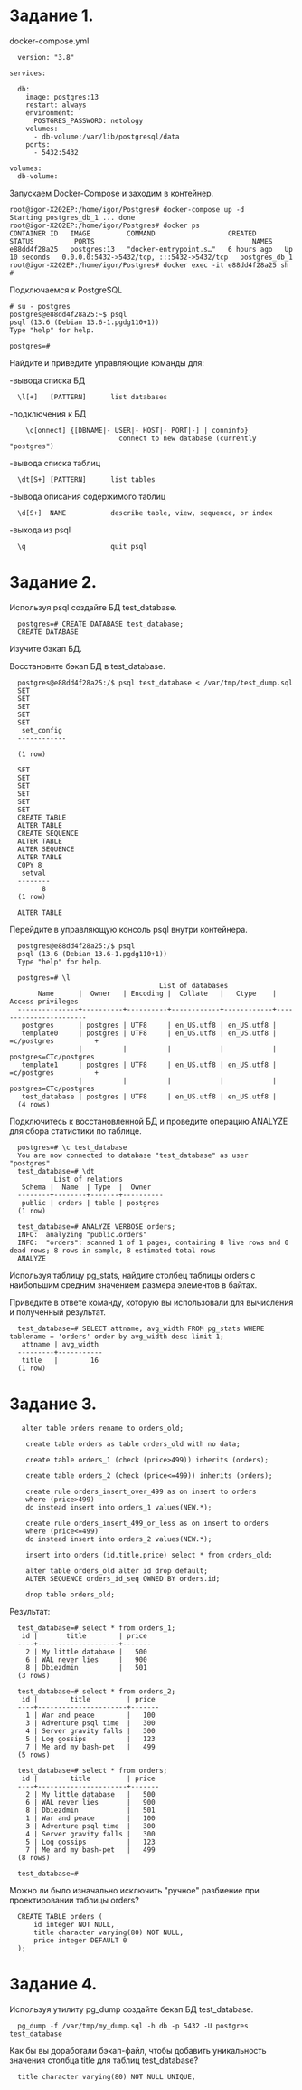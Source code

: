 Задание 1.
====

docker-compose.yml

      version: "3.8"

    services:

      db:
        image: postgres:13
        restart: always
        environment:
          POSTGRES_PASSWORD: netology
        volumes:
          - db-volume:/var/lib/postgresql/data
        ports:
          - 5432:5432

    volumes:
      db-volume:

Запускаем Docker-Compose и заходим в контейнер.

    root@igor-X202EP:/home/igor/Postgres# docker-compose up -d
    Starting postgres_db_1 ... done
    root@igor-X202EP:/home/igor/Postgres# docker ps
    CONTAINER ID   IMAGE         COMMAND                  CREATED       STATUS          PORTS                                       NAMES
    e88dd4f28a25   postgres:13   "docker-entrypoint.s…"   6 hours ago   Up 10 seconds   0.0.0.0:5432->5432/tcp, :::5432->5432/tcp   postgres_db_1
    root@igor-X202EP:/home/igor/Postgres# docker exec -it e88dd4f28a25 sh
    # 

Подключаемся к PostgreSQL

    # su - postgres
    postgres@e88dd4f28a25:~$ psql
    psql (13.6 (Debian 13.6-1.pgdg110+1))
    Type "help" for help.

    postgres=# 

Найдите и приведите управляющие команды для:

-вывода списка БД

      \l[+]   [PATTERN]      list databases
-подключения к БД

        \c[onnect] {[DBNAME|- USER|- HOST|- PORT|-] | conninfo}
                               connect to new database (currently "postgres")
-вывода списка таблиц

      \dt[S+] [PATTERN]      list tables
-вывода описания содержимого таблиц

      \d[S+]  NAME           describe table, view, sequence, or index
-выхода из psql

      \q                     quit psql

Задание 2.
=====

Используя psql создайте БД test_database.

      postgres=# CREATE DATABASE test_database;
      CREATE DATABASE
      
Изучите бэкап БД.

Восстановите бэкап БД в test_database.

      postgres@e88dd4f28a25:/$ psql test_database < /var/tmp/test_dump.sql 
      SET
      SET
      SET
      SET
      SET
       set_config 
      ------------

      (1 row)

      SET
      SET
      SET
      SET
      SET
      SET
      CREATE TABLE
      ALTER TABLE
      CREATE SEQUENCE
      ALTER TABLE
      ALTER SEQUENCE
      ALTER TABLE
      COPY 8
       setval 
      --------
            8
      (1 row)

      ALTER TABLE

Перейдите в управляющую консоль psql внутри контейнера.

      postgres@e88dd4f28a25:/$ psql
      psql (13.6 (Debian 13.6-1.pgdg110+1))
      Type "help" for help.

      postgres=# \l
                                         List of databases
           Name      |  Owner   | Encoding |  Collate   |   Ctype    |   Access privileges   
      ---------------+----------+----------+------------+------------+-----------------------
       postgres      | postgres | UTF8     | en_US.utf8 | en_US.utf8 | 
       template0     | postgres | UTF8     | en_US.utf8 | en_US.utf8 | =c/postgres          +
                     |          |          |            |            | postgres=CTc/postgres
       template1     | postgres | UTF8     | en_US.utf8 | en_US.utf8 | =c/postgres          +
                     |          |          |            |            | postgres=CTc/postgres
       test_database | postgres | UTF8     | en_US.utf8 | en_US.utf8 | 
      (4 rows)

Подключитесь к восстановленной БД и проведите операцию ANALYZE для сбора статистики по таблице.

      postgres=# \c test_database 
      You are now connected to database "test_database" as user "postgres".
      test_database=# \dt
               List of relations
       Schema |  Name  | Type  |  Owner   
      --------+--------+-------+----------
       public | orders | table | postgres
      (1 row)

      test_database=# ANALYZE VERBOSE orders;
      INFO:  analyzing "public.orders"
      INFO:  "orders": scanned 1 of 1 pages, containing 8 live rows and 0 dead rows; 8 rows in sample, 8 estimated total rows
      ANALYZE

Используя таблицу pg_stats, найдите столбец таблицы orders с наибольшим средним значением размера элементов в байтах.

Приведите в ответе команду, которую вы использовали для вычисления и полученный результат.

      test_database=# SELECT attname, avg_width FROM pg_stats WHERE tablename = 'orders' order by avg_width desc limit 1;
       attname | avg_width 
      ---------+-----------
       title   |        16
      (1 row)

Задание 3.
===

       alter table orders rename to orders_old;

        create table orders as table orders_old with no data;

        create table orders_1 (check (price>499)) inherits (orders);

        create table orders_2 (check (price<=499)) inherits (orders);

        create rule orders_insert_over_499 as on insert to orders
        where (price>499)
        do instead insert into orders_1 values(NEW.*);

        create rule orders_insert_499_or_less as on insert to orders
        where (price<=499)
        do instead insert into orders_2 values(NEW.*);

        insert into orders (id,title,price) select * from orders_old;

        alter table orders_old alter id drop default;
        ALTER SEQUENCE orders_id_seq OWNED BY orders.id;

        drop table orders_old;

Результат:

      test_database=# select * from orders_1;
       id |       title        | price 
      ----+--------------------+-------
        2 | My little database |   500
        6 | WAL never lies     |   900
        8 | Dbiezdmin          |   501
      (3 rows)

      test_database=# select * from orders_2;
       id |        title         | price 
      ----+----------------------+-------
        1 | War and peace        |   100
        3 | Adventure psql time  |   300
        4 | Server gravity falls |   300
        5 | Log gossips          |   123
        7 | Me and my bash-pet   |   499
      (5 rows)

      test_database=# select * from orders;
       id |        title         | price 
      ----+----------------------+-------
        2 | My little database   |   500
        6 | WAL never lies       |   900
        8 | Dbiezdmin            |   501
        1 | War and peace        |   100
        3 | Adventure psql time  |   300
        4 | Server gravity falls |   300
        5 | Log gossips          |   123
        7 | Me and my bash-pet   |   499
      (8 rows)

      test_database=# 

Можно ли было изначально исключить "ручное" разбиение при проектировании таблицы orders?

      CREATE TABLE orders (
          id integer NOT NULL,
          title character varying(80) NOT NULL,
          price integer DEFAULT 0
      );

Задание 4.
===

Используя утилиту pg_dump создайте бекап БД test_database.

      pg_dump -f /var/tmp/my_dump.sql -h db -p 5432 -U postgres test_database 
      
Как бы вы доработали бэкап-файл, чтобы добавить уникальность значения столбца title для таблиц test_database?

      title character varying(80) NOT NULL UNIQUE,

